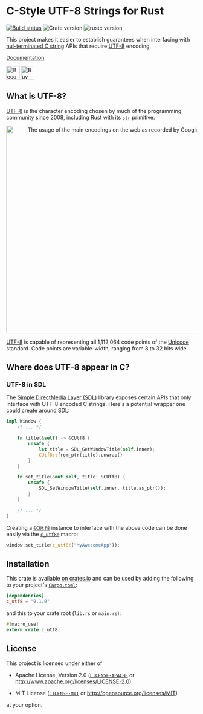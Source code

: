 # C-Style UTF-8 Strings for Rust

[![Build status][travis-badge]][travis]
![Crate version](https://img.shields.io/crates/v/c_utf8.svg)
![rustc version](https://img.shields.io/badge/rustc-^1.20.0-blue.svg)

This project makes it easier to establish guarantees when interfacing with
[nul-terminated C string][c_str] APIs that require [UTF-8] encoding.

[Documentation](https://docs.rs/c_utf8/)

<a href="https://www.patreon.com/nvzqz">
    <img src="https://c5.patreon.com/external/logo/become_a_patron_button.png" alt="Become a Patron!" height="35">
</a>
<a href="https://www.paypal.me/nvzqz">
    <img src="https://buymecoffee.intm.org/img/button-paypal-white.png" alt="Buy me a coffee" height="35">
</a>

## What is UTF-8?

[UTF-8] is the character encoding chosen by much of the programming community
since 2008, including Rust with its [`str`] primitive.

<p align="center">
    <a href="https://en.wikipedia.org/wiki/File:Utf8webgrowth.svg">
        <img src="https://upload.wikimedia.org/wikipedia/commons/c/c4/Utf8webgrowth.svg"
             alt="The usage of the main encodings on the web as recorded by Google"
             width=550>
    </a>
</p>

[UTF-8] is capable of representing all 1,112,064 code points of the [Unicode]
standard. Code points are variable-width, ranging from 8 to 32 bits wide.

## Where does UTF-8 appear in C?

### UTF-8 in SDL

The [Simple DirectMedia Layer (SDL)][sdl] library exposes certain APIs that only
interface with UTF-8 encoded C strings. Here's a potential wrapper one could
create around SDL:

```rust
impl Window {
    /* ... */

    fn title(&self) -> &CUtf8 {
        unsafe {
            let title = SDL_GetWindowTitle(self.inner);
            CUtf8::from_ptr(title).unwrap()
        }
    }

    fn set_title(&mut self, title: &CUtf8) {
        unsafe {
            SDL_SetWindowTitle(self.inner, title.as_ptr());
        }
    }

    /* ... */
}
```

Creating a [`&CUtf8`](https://docs.rs/c_utf8/*/c_utf8/struct.CUtf8.html)
instance to interface with the above code can be done easily via the
[`c_utf8!`](https://docs.rs/c_utf8/*/c_utf8/macro.c_utf8.html) macro:

```rust
window.set_title(c_utf8!("MyAwesomeApp"));
```

## Installation

This crate is available [on crates.io][crate] and can be used by adding the
following to your project's [`Cargo.toml`]:

```toml
[dependencies]
c_utf8 = "0.1.0"
```

and this to your crate root (`lib.rs` or `main.rs`):

```rust
#[macro_use]
extern crate c_utf8;
```

## License

This project is licensed under either of

- Apache License, Version 2.0 ([`LICENSE-APACHE`] or
  http://www.apache.org/licenses/LICENSE-2.0)

- MIT License ([`LICENSE-MIT`] or http://opensource.org/licenses/MIT)

at your option.

[`Cargo.toml`]: https://doc.rust-lang.org/cargo/reference/manifest.html
[`str`]:        https://doc.rust-lang.org/std/primitive.str.html
[sdl]:          https://en.wikipedia.org/wiki/Simple_DirectMedia_Layer
[c_str]:        https://en.wikipedia.org/wiki/Null-terminated_string
[UTF-8]:        https://en.wikipedia.org/wiki/UTF-8
[Unicode]:      https://en.wikipedia.org/wiki/Unicode

[crate]: https://crates.io/crates/c_utf8

[travis]:       https://travis-ci.com/nvzqz/c-utf8-rs
[travis-badge]: https://travis-ci.com/nvzqz/c-utf8-rs.svg?branch=master

[`LICENSE-APACHE`]: https://github.com/nvzqz/c-utf8-rs/blob/master/LICENSE-APACHE
[`LICENSE-MIT`]:    https://github.com/nvzqz/c-utf8-rs/blob/master/LICENSE-MIT
